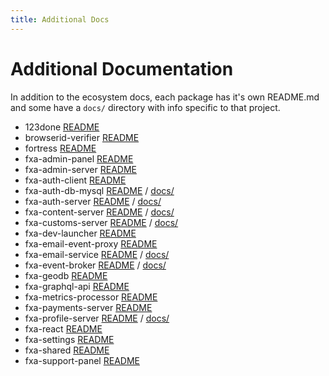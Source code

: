 ```yaml
---
title: Additional Docs
---
```


# Additional Documentation
In addition to the ecosystem docs, each package has it's own README.md and some have a `docs/` directory with info specific to that project.

- 123done [README](https://github.com/mozilla/fxa/blob/main/packages/123done/README.md)
- browserid-verifier [README](https://github.com/mozilla/fxa/blob/main/packages/browserid-verifier/README.md)
- fortress [README](https://github.com/mozilla/fxa/blob/main/packages/fortress/README.md)
- fxa-admin-panel [README](https://github.com/mozilla/fxa/blob/main/packages/fxa-admin-panel/README.md)
- fxa-admin-server [README](https://github.com/mozilla/fxa/blob/main/packages/fxa-admin-server/README.md)
- fxa-auth-client [README](https://github.com/mozilla/fxa/blob/main/packages/fxa-auth-client/README.md)
- fxa-auth-db-mysql [README](https://github.com/mozilla/fxa/blob/main/packages/fxa-auth-db-mysql/README.md) / [docs/](https://github.com/mozilla/fxa/blob/main/packages/fxa-auth-db-mysql/docs)
- fxa-auth-server [README](https://github.com/mozilla/fxa/blob/main/packages/fxa-auth-server/README.md) / [docs/](https://github.com/mozilla/fxa/blob/main/packages/fxa-auth-server/docs)
- fxa-content-server [README](https://github.com/mozilla/fxa/blob/main/packages/fxa-content-server/README.md) / [docs/](https://github.com/mozilla/fxa/blob/main/packages/fxa-content-server/docs)
- fxa-customs-server [README](https://github.com/mozilla/fxa/blob/main/packages/fxa-content-server/README.md) / [docs/](https://github.com/mozilla/fxa/blob/main/packages/fxa-customs-server/docs)
- fxa-dev-launcher [README](https://github.com/mozilla/fxa/blob/main/packages/fxa-dev-launcher/README.md)
- fxa-email-event-proxy [README](https://github.com/mozilla/fxa/blob/main/packages/fxa-email-event-proxy/README.md)
- fxa-email-service [README](https://github.com/mozilla/fxa/blob/main/packages/fxa-email-service/README.md) / [docs/](https://github.com/mozilla/fxa/blob/main/packages/fxa-email-service/docs)
- fxa-event-broker [README](https://github.com/mozilla/fxa/blob/main/packages/fxa-event-broker/README.md) / [docs/](https://github.com/mozilla/fxa/blob/main/packages/fxa-event-broker/docs)
- fxa-geodb [README](https://github.com/mozilla/fxa/blob/main/packages/fxa-geodb/README.md)
- fxa-graphql-api [README](https://github.com/mozilla/fxa/blob/main/packages/fxa-graphql-api/README.md)
- fxa-metrics-processor [README](https://github.com/mozilla/fxa/blob/main/packages/fxa-metrics-processor/README.md)
- fxa-payments-server [README](https://github.com/mozilla/fxa/blob/main/packages/fxa-payments-server/README.md)
- fxa-profile-server [README](https://github.com/mozilla/fxa/blob/main/packages/fxa-profile-server/README.md) / [docs/](https://github.com/mozilla/fxa/blob/main/packages/fxa-profile-server/docs)
- fxa-react [README](https://github.com/mozilla/fxa/blob/main/packages/fxa-react/README.md)
- fxa-settings [README](https://github.com/mozilla/fxa/blob/main/packages/fxa-settings/README.md)
- fxa-shared [README](https://github.com/mozilla/fxa/blob/main/packages/fxa-shared/README.md)
- fxa-support-panel [README](https://github.com/mozilla/fxa/blob/main/packages/fxa-support-panel/README.md)